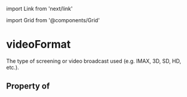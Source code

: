 import Link from 'next/link'
  
import Grid from '@components/Grid'

# videoFormat

The type of screening or video broadcast used (e.g. IMAX, 3D, SD, HD, etc.).

## Property of



